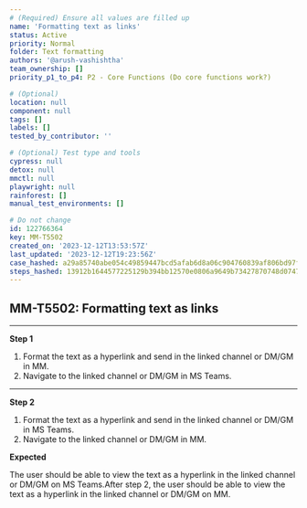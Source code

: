 ```yaml
---
# (Required) Ensure all values are filled up
name: 'Formatting text as links'
status: Active
priority: Normal
folder: Text formatting
authors: '@arush-vashishtha'
team_ownership: []
priority_p1_to_p4: P2 - Core Functions (Do core functions work?)

# (Optional)
location: null
component: null
tags: []
labels: []
tested_by_contributor: ''

# (Optional) Test type and tools
cypress: null
detox: null
mmctl: null
playwright: null
rainforest: []
manual_test_environments: []

# Do not change
id: 122766364
key: MM-T5502
created_on: '2023-12-12T13:53:57Z'
last_updated: '2023-12-12T19:23:56Z'
case_hashed: a29a85740abe054c49859447bcd5afab6d8a06c904760839af806bd97f75b28ea85456ff147059938abcda2d9e68dd4f
steps_hashed: 13912b1644577225129b394bb12570e0806a9649b73427870748d0747dedd020a6e089cf40e9b46d0e37c3098b97751b
---
```


<!-- (Auto-generated) Based on frontmatter's "key" and "name" -->

## MM-T5502: Formatting text as links

---

**Step 1**

1. Format the text as a hyperlink and send in the linked channel or DM/GM in MM.
2. Navigate to the linked channel or DM/GM in MS Teams.

---

**Step 2**

1. Format the text as a hyperlink and send in the linked channel or DM/GM in MS Teams.
2. Navigate to the linked channel or DM/GM in MM.

**Expected**

The user should be able to view the text as a hyperlink in the linked channel or DM/GM on MS Teams.After step 2, the user should be able to view the text as a hyperlink in the linked channel or DM/GM on MM.
